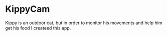 # KippyCam
Kippy is an outdoor cat, but in order to monitor his movements and help him get his food I createed this app.
